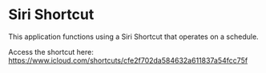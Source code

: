 
# Siri Shortcut

This application functions using a Siri Shortcut that operates on a schedule. 

Access the shortcut here:
https://www.icloud.com/shortcuts/cfe2f702da584632a611837a54fcc75f 
